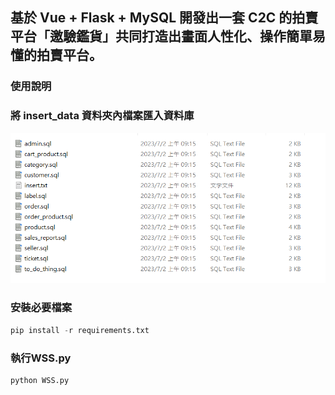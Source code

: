 ## 基於 Vue + Flask + MySQL 開發出一套 C2C 的拍賣平台「邀驗鑑貨」共同打造出畫面人性化、操作簡單易懂的拍賣平台。
### 使用說明

### 將 **insert_data** 資料夾內檔案匯入資料庫

![1](img/1.png)

### 安裝必要檔案

```python
pip install -r requirements.txt
```

### 執行WSS.py

```python
python WSS.py
```

